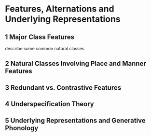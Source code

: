 # Features, Alternations and Underlying Representations

## 1 Major Class Features

describe some common natural classes

## 2 Natural Classes Involving Place and Manner Features

## 3 Redundant vs. Contrastive Features

## 4 Underspecification Theory

## 5 Underlying Representations and Generative Phonology



